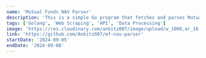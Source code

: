 ```yaml
---
name: 'Mutual Funds NAV Parser'
description: 'This is a simple Go program that fetches and parses Mutual Fund Net Asset Value (NAV) data from the AMFI India portal.'
tags: ['Golang', 'Web Scraping', 'API', 'Data Processing']
image: 'https://res.cloudinary.com/ankitz007/image/upload/w_1000,ar_16:9,c_fill,g_auto,e_sharpen/v1756366164/profile/mf-nav-parser_fxh4xp.png'
link: 'https://github.com/Ankitz007/mf-nav-parser'
startDate: '2024-09-05'
endDate: '2024-09-08'
---
```

